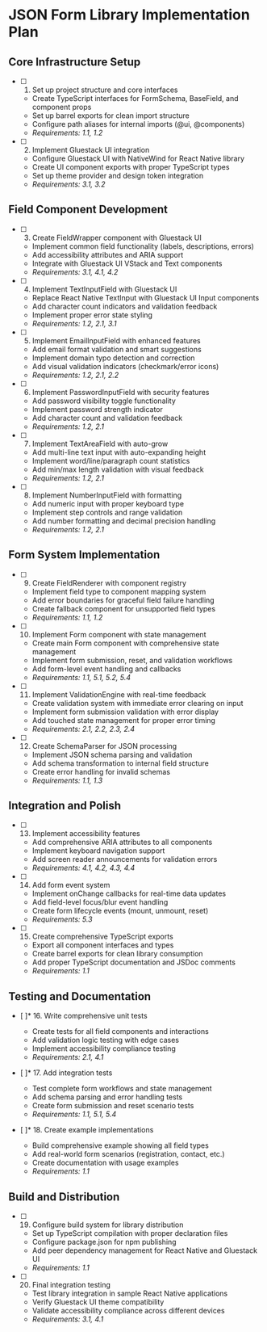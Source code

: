 # JSON Form Library Implementation Plan

## Core Infrastructure Setup

- [ ] 1. Set up project structure and core interfaces
  - Create TypeScript interfaces for FormSchema, BaseField, and component props
  - Set up barrel exports for clean import structure
  - Configure path aliases for internal imports (@ui, @components)
  - _Requirements: 1.1, 1.2_

- [ ] 2. Implement Gluestack UI integration
  - Configure Gluestack UI with NativeWind for React Native library
  - Create UI component exports with proper TypeScript types
  - Set up theme provider and design token integration
  - _Requirements: 3.1, 3.2_

## Field Component Development

- [ ] 3. Create FieldWrapper component with Gluestack UI
  - Implement common field functionality (labels, descriptions, errors)
  - Add accessibility attributes and ARIA support
  - Integrate with Gluestack UI VStack and Text components
  - _Requirements: 3.1, 4.1, 4.2_

- [ ] 4. Implement TextInputField with Gluestack UI
  - Replace React Native TextInput with Gluestack UI Input components
  - Add character count indicators and validation feedback
  - Implement proper error state styling
  - _Requirements: 1.2, 2.1, 3.1_

- [ ] 5. Implement EmailInputField with enhanced features
  - Add email format validation and smart suggestions
  - Implement domain typo detection and correction
  - Add visual validation indicators (checkmark/error icons)
  - _Requirements: 1.2, 2.1, 2.2_

- [ ] 6. Implement PasswordInputField with security features
  - Add password visibility toggle functionality
  - Implement password strength indicator
  - Add character count and validation feedback
  - _Requirements: 1.2, 2.1_

- [ ] 7. Implement TextAreaField with auto-grow
  - Add multi-line text input with auto-expanding height
  - Implement word/line/paragraph count statistics
  - Add min/max length validation with visual feedback
  - _Requirements: 1.2, 2.1_

- [ ] 8. Implement NumberInputField with formatting
  - Add numeric input with proper keyboard type
  - Implement step controls and range validation
  - Add number formatting and decimal precision handling
  - _Requirements: 1.2, 2.1_

## Form System Implementation

- [ ] 9. Create FieldRenderer with component registry
  - Implement field type to component mapping system
  - Add error boundaries for graceful field failure handling
  - Create fallback component for unsupported field types
  - _Requirements: 1.1, 1.2_

- [ ] 10. Implement Form component with state management
  - Create main Form component with comprehensive state management
  - Implement form submission, reset, and validation workflows
  - Add form-level event handling and callbacks
  - _Requirements: 1.1, 5.1, 5.2, 5.4_

- [ ] 11. Implement ValidationEngine with real-time feedback
  - Create validation system with immediate error clearing on input
  - Implement form submission validation with error display
  - Add touched state management for proper error timing
  - _Requirements: 2.1, 2.2, 2.3, 2.4_

- [ ] 12. Create SchemaParser for JSON processing
  - Implement JSON schema parsing and validation
  - Add schema transformation to internal field structure
  - Create error handling for invalid schemas
  - _Requirements: 1.1, 1.3_

## Integration and Polish

- [ ] 13. Implement accessibility features
  - Add comprehensive ARIA attributes to all components
  - Implement keyboard navigation support
  - Add screen reader announcements for validation errors
  - _Requirements: 4.1, 4.2, 4.3, 4.4_

- [ ] 14. Add form event system
  - Implement onChange callbacks for real-time data updates
  - Add field-level focus/blur event handling
  - Create form lifecycle events (mount, unmount, reset)
  - _Requirements: 5.3_

- [ ] 15. Create comprehensive TypeScript exports
  - Export all component interfaces and types
  - Create barrel exports for clean library consumption
  - Add proper TypeScript documentation and JSDoc comments
  - _Requirements: 1.1_

## Testing and Documentation

- [ ]* 16. Write comprehensive unit tests
  - Create tests for all field components and interactions
  - Add validation logic testing with edge cases
  - Implement accessibility compliance testing
  - _Requirements: 2.1, 4.1_

- [ ]* 17. Add integration tests
  - Test complete form workflows and state management
  - Add schema parsing and error handling tests
  - Create form submission and reset scenario tests
  - _Requirements: 1.1, 5.1, 5.4_

- [ ]* 18. Create example implementations
  - Build comprehensive example showing all field types
  - Add real-world form scenarios (registration, contact, etc.)
  - Create documentation with usage examples
  - _Requirements: 1.1_

## Build and Distribution

- [ ] 19. Configure build system for library distribution
  - Set up TypeScript compilation with proper declaration files
  - Configure package.json for npm publishing
  - Add peer dependency management for React Native and Gluestack UI
  - _Requirements: 1.1_

- [ ] 20. Final integration testing
  - Test library integration in sample React Native applications
  - Verify Gluestack UI theme compatibility
  - Validate accessibility compliance across different devices
  - _Requirements: 3.1, 4.1_